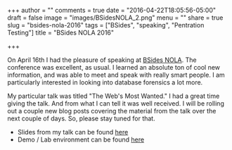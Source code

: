 +++
author = ""
comments = true
date = "2016-04-22T18:05:56-05:00"
draft = false
image = "images/BSidesNOLA_2.png"
menu = ""
share = true
slug = "bsides-nola-2016"
tags = ["BSides", "speaking", "Pentration Testing"]
title = "BSides NOLA 2016"

+++

On April 16th I had the pleasure of speaking at 
[BSides NOLA](http://www.securitybsides.com/w/page/104051753/BSidesNOLA%202016).
The conference was excellent, as usual. I learned an absolute ton of cool new 
information, and was able to meet and speak with really smart people. I am 
particularly interested in looking into database forensics a lot more.

<!--more-->

My particular talk was titled "The Web's Most Wanted." I had a great time 
giving the talk. And from what I can tell it was well received. I will be 
rolling out a couple new blog posts covering the material from the talk over the
next couple of days. So, please stay tuned for that.

- Slides from my talk can be found [here](/files/Webs_Most_Wanted.pdf)
- Demo / Lab environment can be found [here](https://github.com/jbarone/SQueaL)
